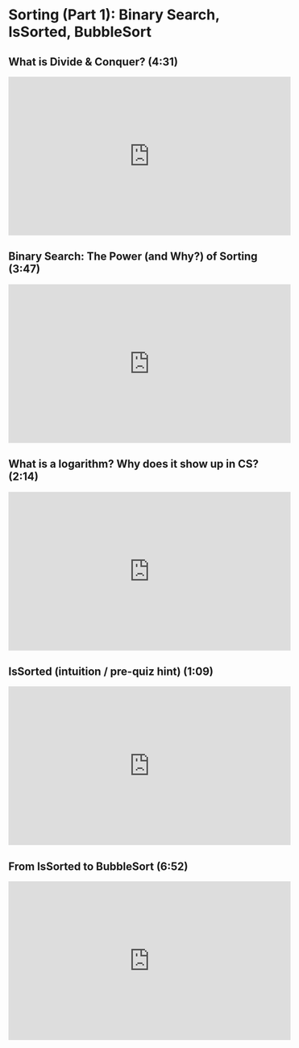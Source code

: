 # Sorting (Part 1): Binary Search, IsSorted, BubbleSort
## What is Divide & Conquer? (4:31)
<iframe width="560" height="315" 
    src="https://www.youtube.com/embed/uCvdUL6bRA4?rel=0" 
    frameborder="0" 
    allow="accelerometer; autoplay; encrypted-media; gyroscope; picture-in-picture" 
    allowfullscreen></iframe>

## Binary Search: The Power (and Why?) of Sorting (3:47)
<iframe width="560" height="315" 
    src="https://www.youtube.com/embed/wD2nyJnOCZ4?rel=0" 
    frameborder="0" 
    allow="accelerometer; autoplay; encrypted-media; gyroscope; picture-in-picture" 
    allowfullscreen></iframe>

## What is a logarithm? Why does it show up in CS? (2:14)
<iframe width="560" height="315" 
    src="https://www.youtube.com/embed/r33PjWLlqMo?rel=0" 
    frameborder="0" 
    allow="accelerometer; autoplay; encrypted-media; gyroscope; picture-in-picture" 
    allowfullscreen></iframe>

## IsSorted (intuition / pre-quiz hint) (1:09)
<iframe width="560" height="315" 
    src="https://www.youtube.com/embed/nCpBcwKcTmU?rel=0" 
    frameborder="0" 
    allow="accelerometer; autoplay; encrypted-media; gyroscope; picture-in-picture" 
    allowfullscreen></iframe>

## From IsSorted to BubbleSort (6:52)
<iframe width="560" height="315" 
    src="https://www.youtube.com/embed/yzcdEx-kZaE?rel=0" 
    frameborder="0" 
    allow="accelerometer; autoplay; encrypted-media; gyroscope; picture-in-picture" 
    allowfullscreen></iframe>

